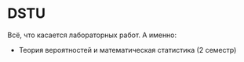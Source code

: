 # DSTU
Всё, что касается лабораторных работ. А именно:
- Теория вероятностей и математическая статистика (2 семестр)
